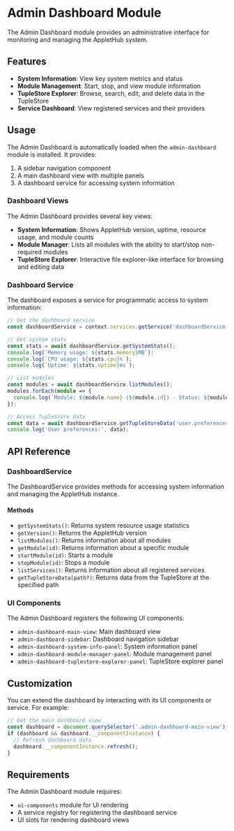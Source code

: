 # Admin Dashboard Module

The Admin Dashboard module provides an administrative interface for monitoring and managing the AppletHub system.

## Features

- **System Information**: View key system metrics and status
- **Module Management**: Start, stop, and view module information
- **TupleStore Explorer**: Browse, search, edit, and delete data in the TupleStore
- **Service Dashboard**: View registered services and their providers

## Usage

The Admin Dashboard is automatically loaded when the `admin-dashboard` module is installed. It provides:

1. A sidebar navigation component
2. A main dashboard view with multiple panels
3. A dashboard service for accessing system information

### Dashboard Views

The Admin Dashboard provides several key views:

- **System Information**: Shows AppletHub version, uptime, resource usage, and module counts
- **Module Manager**: Lists all modules with the ability to start/stop non-required modules
- **TupleStore Explorer**: Interactive file explorer-like interface for browsing and editing data

### Dashboard Service

The dashboard exposes a service for programmatic access to system information:

```typescript
// Get the dashboard service
const dashboardService = context.services.getService('dashboardService');

// Get system stats
const stats = await dashboardService.getSystemStats();
console.log(`Memory usage: ${stats.memory}MB`);
console.log(`CPU usage: ${stats.cpu}%`);
console.log(`Uptime: ${stats.uptime}ms`);

// List modules
const modules = await dashboardService.listModules();
modules.forEach(module => {
  console.log(`Module: ${module.name} (${module.id}) - Status: ${module.status}`);
});

// Access TupleStore data
const data = await dashboardService.getTupleStoreData('user.preferences');
console.log('User preferences:', data);
```

## API Reference

### DashboardService

The DashboardService provides methods for accessing system information and managing the AppletHub instance.

#### Methods

- `getSystemStats()`: Returns system resource usage statistics
- `getVersion()`: Returns the AppletHub version
- `listModules()`: Returns information about all modules
- `getModule(id)`: Returns information about a specific module
- `startModule(id)`: Starts a module
- `stopModule(id)`: Stops a module
- `listServices()`: Returns information about all registered services
- `getTupleStoreData(path?)`: Returns data from the TupleStore at the specified path

### UI Components

The Admin Dashboard registers the following UI components:

- `admin-dashboard-main-view`: Main dashboard view
- `admin-dashboard-sidebar`: Dashboard navigation sidebar
- `admin-dashboard-system-info-panel`: System information panel
- `admin-dashboard-module-manager-panel`: Module management panel
- `admin-dashboard-tuplestore-explorer-panel`: TupleStore explorer panel

## Customization

You can extend the dashboard by interacting with its UI components or service. For example:

```typescript
// Get the main dashboard view
const dashboard = document.querySelector('.admin-dashboard-main-view');
if (dashboard && dashboard.__componentInstance) {
  // Refresh dashboard data
  dashboard.__componentInstance.refresh();
}
```

## Requirements

The Admin Dashboard module requires:

- `ui-components` module for UI rendering
- A service registry for registering the dashboard service
- UI slots for rendering dashboard views
